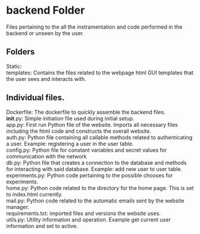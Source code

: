 # backend Folder

Files pertaining to the all the instramentation and code performed in the backend or unseen by the user.

## Folders

Static:  <br />
templates: Contains the files related to the webpage html GUI templates that the user sees and interacts with.

## Individual files.

Dockerfile: The dockerfile to quickly assemble the backend files. <br>
__init__.py: Simple initiation file used during initial setup. <br>
app.py: First run Python file of the website. Imports all necessary files including the html code and constructs the overall website. <br>
auth.py: Python file containing all callable methods related to authenticating a user. Example: registering a user in the user table. <br>
config.py: Python file for constant variables and secret values for communication with the network <br>
db.py: Python file that creates a connection to the database and methods for interacting with said database. Example: add new user to user table. <br>
experiments.py: Python code pertaining to the possible chooses for experiments. <br>
home.py: Python code related to the directory for the home page. This is set to index.html currently. <br>
mail.py: Python code related to the automatic emails sent by the website manager. <br>
requirements.txt: imported files and versions the website uses. <br>
utils.py: Utility information and operation. Example get current user information and set to active. <br>
